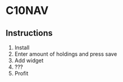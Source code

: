 # C10NAV

## Instructions
1. Install 
2. Enter amount of holdings and press save
3. Add widget
4. ???
5. Profit
